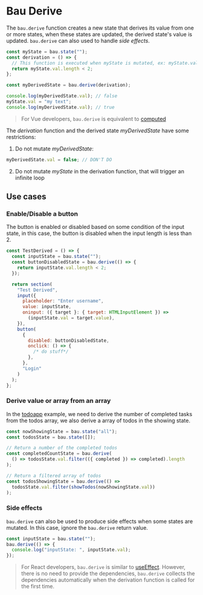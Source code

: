 # Bau Derive

The `bau.derive` function creates a new state that derives its value from one or more states, when these states are updated, the derived state's value is updated. `bau.derive` can also used to handle _side effects_.

```js
const myState = bau.state("");
const derivation = () => {
  // This function is executed when myState is mutated, ex: myState.val = "My next text"
  return myState.val.length < 2;
};

const myDerivedState = bau.derive(derivation);

console.log(myDerivedState.val); // false
myState.val = "my text";
console.log(myDerivedState.val); // true
```

> For Vue developers, `bau.derive` is equivalent to [computed](https://vuejs.org/guide/essentials/computed.html)

The _derivation_ function and the derived state _myDerivedState_ have some restrictions:

1. Do not mutate _myDerivedState_:

```js
myDerivedState.val = false; // DON'T DO
```

2. Do not mutate _myState_ in the derivation function, that will trigger an infinite loop

## Use cases

### Enable/Disable a button

The button is enabled or disabled based on some condition of the input state, in this case, the button is disabled when the input length is less than 2.

```js
const TestDerived = () => {
  const inputState = bau.state("");
  const buttonDisabledState = bau.derive(() => {
    return inputState.val.length < 2;
  });

  return section(
    "Test Derived",
    input({
      placeholder: "Enter username",
      value: inputState,
      oninput: ({ target }: { target: HTMLInputElement }) =>
        (inputState.val = target.value),
    }),
    button(
      {
        disabled: buttonDisabledState,
        onclick: () => {
          /* do stuff*/
        },
      },
      "Login"
    )
  );
};
```

### Derive value or array from an array

In the [todoapp](https://github.com/grucloud/bau/tree/main/examples/todoapp) example, we need to derive the number of completed tasks from the todos array, we also derive a array of todos in the showing state.

```js
const nowShowingState = bau.state("all");
const todosState = bau.state([]);

// Return a number of the completed todos
const completedCountState = bau.derive(
  () => todosState.val.filter(({ completed }) => completed).length
);

// Return a filtered array of todos
const todosShowingState = bau.derive(() =>
  todosState.val.filter(showTodos(nowShowingState.val))
);
```

### Side effects

`bau.derive` can also be used to produce side effects when some states are mutated. In this case, ignore the `bau.derive` return value.

```js
const inputState = bau.state("");
bau.derive(() => {
  console.log("inputState: ", inputState.val);
});
```

> For React developers, `bau.derive` is similar to [useEffect](https://react.dev/reference/react/useEffect). However, there is no need to provide the dependencies, `bau.derive` collects the dependencies automatically when the derivation function is called for the first time.
